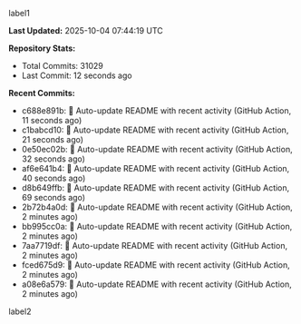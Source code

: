 
label1 
<!-- ACTIVITY_START -->
**Last Updated:** 2025-10-04 07:44:19 UTC

**Repository Stats:**
- Total Commits: 31029
- Last Commit: 12 seconds ago

**Recent Commits:**
- c688e891b: 🤖 Auto-update README with recent activity (GitHub Action, 11 seconds ago)
- c1babcd10: 🤖 Auto-update README with recent activity (GitHub Action, 21 seconds ago)
- 0e50ec02b: 🤖 Auto-update README with recent activity (GitHub Action, 32 seconds ago)
- af6e641b4: 🤖 Auto-update README with recent activity (GitHub Action, 40 seconds ago)
- d8b649ffb: 🤖 Auto-update README with recent activity (GitHub Action, 69 seconds ago)
- 2b72b4a0d: 🤖 Auto-update README with recent activity (GitHub Action, 2 minutes ago)
- bb995cc0a: 🤖 Auto-update README with recent activity (GitHub Action, 2 minutes ago)
- 7aa7719df: 🤖 Auto-update README with recent activity (GitHub Action, 2 minutes ago)
- fced675d9: 🤖 Auto-update README with recent activity (GitHub Action, 2 minutes ago)
- a08e6a579: 🤖 Auto-update README with recent activity (GitHub Action, 2 minutes ago)
<!-- ACTIVITY_END -->

label2
